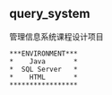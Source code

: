 ## query_system
管理信息系统课程设计项目

```
***ENVIRONMENT***
*    Java       *
*  SQL Server   *
*    HTML       *
*****************
```